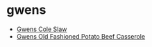 # gwens

 * [Gwens Cole Slaw](../index/g/gwens-cole-slaw.json)
 * [Gwens Old Fashioned Potato Beef Casserole](../index/g/gwens-old-fashioned-potato-beef-casserole.json)
